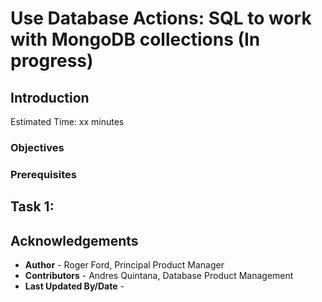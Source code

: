 # Use Database Actions: SQL to work with MongoDB collections (In progress)

## Introduction

Estimated Time: xx minutes

### Objectives

### Prerequisites

## Task 1:

## Acknowledgements

- **Author** - Roger Ford, Principal Product Manager
- **Contributors** - Andres Quintana, Database Product Management
- **Last Updated By/Date** - 


